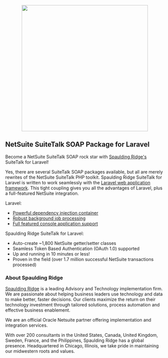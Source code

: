 <p align="center"><a href="https://www.spauldingridge.com/netsuite" target="_blank"><img src="https://images.squarespace-cdn.com/content/5e32f1941525b40b05759238/1592425165467-QFFI6TJ4NP56LQ6KP5WN/Untitled-1.png?format=1500w&content-type=image%2Fpng" width="400"></a></p>

## NetSuite SuiteTalk SOAP Package for Laravel

Become a NetSuite SuiteTalk SOAP rock star with [Spaulding Ridge's](https://spauldingridge.com) SuiteTalk for Laravel! 

Yes, there are several SuiteTalk SOAP packages available, but all are merely rewrites of the NetSuite SuiteTalk PHP toolkit. Spaulding Ridge SuiteTalk for Laravel is written to work seamlessly with the [Laravel web application framework](https://laravel.com). This tight coupling gives you all the advantages of Laravel, plus a full-featured NetSuite integration.

Laravel:

- [Powerful dependency injection container](https://laravel.com/docs/container)
- [Robust background job processing](https://laravel.com/docs/queues)
- [Full featured console application support](https://laravel.com/docs/artisan) 

Spaulding Ridge SuiteTalk for Laravel:

- Auto-create ~1,800 NetSuite getter/setter classes
- Seamless Token Based Authentication (OAuth 1.0) supported
- Up and running in 10 minutes or less!
- Proven in the field (over 1.7 million successful NetSuite transactions processed)

### About Spaulding Ridge
[Spaulding Ridge](https://spauldingridge) is a leading Advisory and Technology implementation firm. We are passionate about helping business leaders use technology and data to make better, faster decisions. Our clients maximize the return on their technology investment through tailored solutions, process automation and effective business enablement.

We are an official Oracle Netsuite partner offering implementation and integration services.

With over 200 consultants in the United States, Canada, United Kingdom, Sweden, France, and the Philippines, Spaulding Ridge has a global presence. Headquartered in Chicago, Illinois, we take pride in maintaining our midwestern roots and values.
